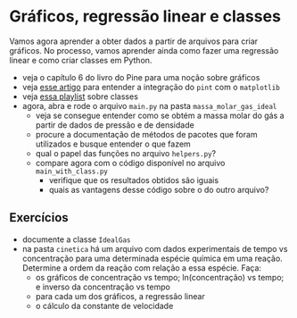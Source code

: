 # Gráficos, regressão linear e classes

Vamos agora aprender a obter dados a partir de arquivos para criar gráficos. No
processo, vamos aprender ainda como fazer uma regressão linear e como criar
classes em Python.

- veja o capítulo 6 do livro do Pine para uma noção sobre gráficos
- veja [esse artigo](https://cienciaprogramada.com.br/2020/09/graficos-python-pint-matplotlib/) 
para entender a integração do `pint` com o `matplotlib`
- veja [essa playlist](https://www.youtube.com/watch?v=ZDa-Z5JzLYM&list=PL-osiE80TeTsqhIuOqKhwlXsIBIdSeYtc) sobre classes
- agora, abra e rode o arquivo `main.py` na pasta `massa_molar_gas_ideal`
    - veja se consegue entender como se obtém a massa molar do gás a partir de
    dados de pressão e de densidade
    - procure a documentação de métodos de pacotes que foram utilizados e busque
    entender o que fazem
    - qual o papel das funções no arquivo `helpers.py`?
    - compare agora com o código disponível no arquivo `main_with_class.py`
        - verifique que os resultados obtidos são iguais
        - quais as vantagens desse código sobre o do outro arquivo?

## Exercícios

- documente a classe `IdealGas`
- na pasta `cinetica` há um arquivo com dados experimentais de tempo vs
concentração para uma determinada espécie química em uma reação. Determine a
ordem da reação com relação a essa espécie. Faça:
    - os gráficos de concentração vs tempo; ln(concentração) vs tempo; e inverso
    da concentração vs tempo
    - para cada um dos gráficos, a regressão linear
    - o cálculo da constante de velocidade 
